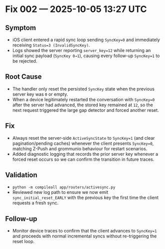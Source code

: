 # Fix 002 — 2025-10-05 13:27 UTC

## Symptom
- iOS client entered a rapid sync loop sending `SyncKey=0` and immediately receiving `Status=3 (InvalidSyncKey)`.
- Logs showed the server reporting `server_key=12` while returning an initial sync payload (`SyncKey 0→1`), causing every follow-up `SyncKey=1` to be rejected.

## Root Cause
- The handler only reset the persisted `SyncKey` state when the previous server key was `0` or empty.
- When a device legitimately restarted the conversation with `SyncKey=0` after the server had advanced, the stored key remained at `12`, so the next request triggered the large gap detector and forced another reset.

## Fix
- Always reset the server-side `ActiveSyncState` to `SyncKey=1` (and clear pagination/pending caches) whenever the client presents `SyncKey=0`, matching Z-Push and grommunio behaviour for restart scenarios.
- Added diagnostic logging that records the prior server key whenever a forced reset occurs so we can confirm the transition in future traces.

## Validation
- `python -m compileall app/routers/activesync.py`
- Reviewed new log path to ensure we now emit `sync_initial_reset_EARLY` with the previous key the first time the client requests a fresh sync.

## Follow-up
- Monitor device traces to confirm that the client advances to `SyncKey=1` and proceeds with normal incremental syncs without re-triggering the reset loop.
